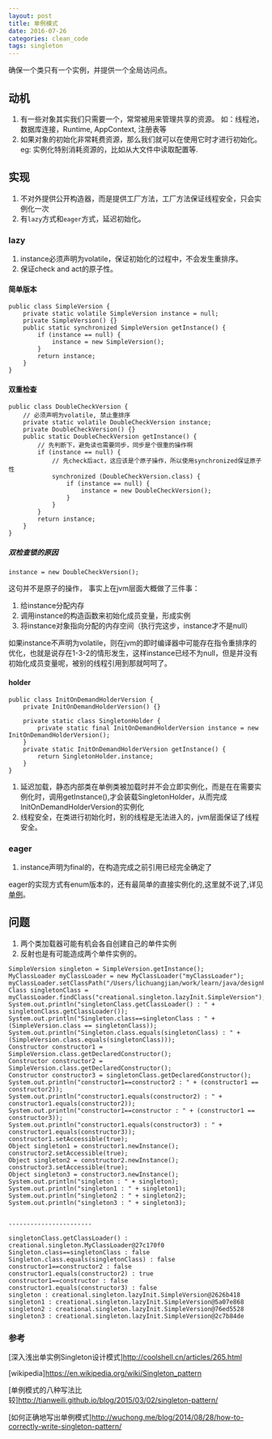 ```yaml
---
layout: post
title: 单例模式
date: 2016-07-26
categories: clean_code
tags: singleton
---
```





确保一个类只有一个实例，并提供一个全局访问点。

## 动机

1. 有一些对象其实我们只需要一个，常常被用来管理共享的资源。 如：线程池，数据库连接，Runtime, AppContext, 注册表等
2. 如果对象的初始化非常耗费资源，那么我们就可以在使用它时才进行初始化。eg: 实例化特别消耗资源的，比如从大文件中读取配置等.

## 实现

1. 不对外提供公开构造器，而是提供工厂方法，工厂方法保证线程安全，只会实例化一次
2. 有`lazy`方式和`eager`方式，延迟初始化。

### lazy

1.  instance必须声明为volatile，保证初始化的过程中，不会发生重排序。
2.  保证check and act的原子性。

#### 简单版本 

    public class SimpleVersion {
        private static volatile SimpleVersion instance = null;
        private SimpleVersion() {}
        public static synchronized SimpleVersion getInstance() {
            if (instance == null) {
                instance = new SimpleVersion();
            }
            return instance;
        }
    }

#### 双重检查 

    public class DoubleCheckVersion {
        // 必须声明为volatile, 禁止重排序
        private static volatile DoubleCheckVersion instance;
        private DoubleCheckVersion() {}
        public static DoubleCheckVersion getInstance() {
            // 先判断下，避免读也需要同步，同步是个很重的操作啊
            if (instance == null) {
                // 先check后act，这应该是个原子操作，所以使用synchronized保证原子性
                synchronized (DoubleCheckVersion.class) {
                    if (instance == null) {
                        instance = new DoubleCheckVersion();
                    }
                }
            }
            return instance;
        }
    }

##### 双检查锁的原因

```
instance = new DoubleCheckVersion();
```

这句并不是原子的操作， 事实上在jvm层面大概做了三件事：

1.  给instance分配内存
2.  调用instance的构造函数来初始化成员变量，形成实例
3.  将instance对象指向分配的内存空间（执行完这步，instance才不是null）

如果instance不声明为volatile，则在jvm的即时编译器中可能存在指令重排序的优化，也就是说存在1-3-2的情形发生，这样instance已经不为null，但是并没有初始化成员变量呢，被别的线程引用到那就呵呵了。

#### holder

    public class InitOnDemandHolderVersion {
        private InitOnDemandHolderVersion() {}

        private static class SingletonHolder {
            private static final InitOnDemandHolderVersion instance = new InitOnDemandHolderVersion();
        }
        private static InitOnDemandHolderVersion getInstance() {
            return SingletonHolder.instance;
        }
    }

1.  延迟加载，静态内部类在单例类被加载时并不会立即实例化，而是在在需要实例化时，调用getInstance(),才会装载SingletonHolder，从而完成InitOnDemandHolderVersion的实例化
2.  线程安全，在类进行初始化时，别的线程是无法进入的，jvm层面保证了线程安全。

### eager

1.  instance声明为final的，在构造完成之前引用已经完全确定了

eager的实现方式有enum版本的，还有最简单的直接实例化的,这里就不说了,详见[单例](https://github.com/lcj1992/learn/tree/master/java/designPattern/src/main/java/creational/singleton)。

## 问题

1. 两个类加载器可能有机会各自创建自己的单件实例
2. 反射也是有可能造成两个单件实例的。

```
SimpleVersion singleton = SimpleVersion.getInstance();
MyClassLoader myClassLoader = new MyClassLoader("myClassLoader");
myClassLoader.setClassPath("/Users/lichuangjian/work/learn/java/designPattern/target/classes");
Class singletonClass = myClassLoader.findClass("creational.singleton.lazyInit.SimpleVersion");
System.out.println("singletonClass.getClassLoader() : " + singletonClass.getClassLoader());
System.out.println("Singleton.class==singletonClass : " + (SimpleVersion.class == singletonClass));
System.out.println("Singleton.class.equals(singletonClass) : " + (SimpleVersion.class.equals(singletonClass)));
Constructor constructor1 = SimpleVersion.class.getDeclaredConstructor();
Constructor constructor2 = SimpleVersion.class.getDeclaredConstructor();
Constructor constructor3 = singletonClass.getDeclaredConstructor();
System.out.println("constructor1==constructor2 : " + (constructor1 == constructor2));
System.out.println("constructor1.equals(constructor2) : " + constructor1.equals(constructor2));
System.out.println("constructor1==constructor : " + (constructor1 == constructor3));
System.out.println("constructor1.equals(constructor3) : " + constructor1.equals(constructor3));
constructor1.setAccessible(true);
Object singleton1 = constructor1.newInstance();
constructor2.setAccessible(true);
Object singleton2 = constructor2.newInstance();
constructor3.setAccessible(true);
Object singleton3 = constructor3.newInstance();
System.out.println("singleton : " + singleton);
System.out.println("singleton1 : " + singleton1);
System.out.println("singleton2 : " + singleton2);
System.out.println("singleton3 : " + singleton3);


-----------------------

singletonClass.getClassLoader() : creational.singleton.MyClassLoader@27c170f0
Singleton.class==singletonClass : false
Singleton.class.equals(singletonClass) : false
constructor1==constructor2 : false
constructor1.equals(constructor2) : true
constructor1==constructor : false
constructor1.equals(constructor3) : false
singleton : creational.singleton.lazyInit.SimpleVersion@2626b418
singleton1 : creational.singleton.lazyInit.SimpleVersion@5a07e868
singleton2 : creational.singleton.lazyInit.SimpleVersion@76ed5528
singleton3 : creational.singleton.lazyInit.SimpleVersion@2c7b84de

```

### 参考 

[深入浅出单实例Singleton设计模式]<http://coolshell.cn/articles/265.html>

[wikipedia]<https://en.wikipedia.org/wiki/Singleton_pattern>

[单例模式的八种写法比较]<http://tianweili.github.io/blog/2015/03/02/singleton-pattern/>

[如何正确地写出单例模式]<http://wuchong.me/blog/2014/08/28/how-to-correctly-write-singleton-pattern/>
